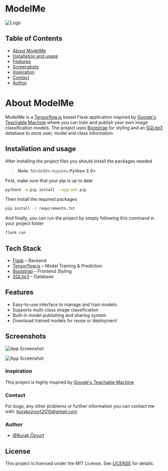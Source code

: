 
# ModelMe




![Logo](https://i.ibb.co/WNKFjhZm/Ads-z-tasar-m-2.png)


## Table of Contents

 - [About ModelMe](#about-modelme)
 - [Installation and usage](#installation-and-usage)
 - [Features](#features)
 - [Screenshots](#screenshots)
 - [Inspiration](#inspiration)
 - [Contact](#contact)
 - [Author](#author)

# About ModelMe

ModelMe is a [Tensorflow.js](https://www.tensorflow.org/js) based Flask application inspired by [Google's Teachable Machine](https://teachablemachine.withgoogle.com/) where you can train and publish your own image classification models. The project uses [Bootstrap]( https://getbootstrap.com) for styling and an [SQLite3](https://sqlite.org/) database to store user, model and class information.
## Installation and usage

After installing the project files you should install the packages needed
> **Note**: ModelMe requires **Python 3.9+**

First, make sure that your pip is up to date

```bash
python3 -m pip install --upgrade pip
```
Then install the required packages
```bash
pip install -r requirements.txt
```
And finally, you can run the project by simply following this  command in your project folder

```bash
flask run
```
## Tech Stack
- [Flask](https://flask.palletsprojects.com/) – Backend
- [Tensorflow.js](https://www.tensorflow.org/js) – Model Training & Prediction
- [Bootstrap](https://getbootstrap.com) – Frontend Styling
- [SQLite3](https://sqlite.org/) – Database

## Features

- Easy-to-use interface to manage and train models
- Supports multi-class image classification
- Built-in model publishing and sharing system
- Download trained models for reuse or deployment



## Screenshots

![App Screenshot](https://i.ibb.co/PSnbFNx/Screenshot-2025-08-23-134859.png)

![App Screenshot](https://i.ibb.co/BHNmcw1W/Screenshot-2025-08-23-135117.png)


### Inspiration
This project is highly inspired by [Google's Teachable Machine](https://teachablemachine.withgoogle.com/)
### Contact

For bugs, any other problems or further information you can contact me with: burakozyurt2010@gmail.com
### Author

- [@Burak Özyurt](https://www.github.com/Burak-Ozyurt-17)

## License
This project is licensed under the MIT License. See [LICENSE](LICENSE) for details.

